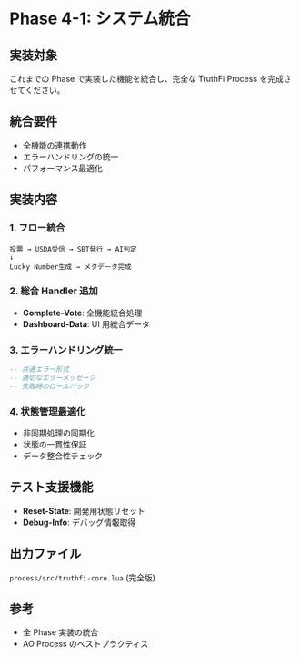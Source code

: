# Phase 4-1: システム統合

## 実装対象

これまでの Phase で実装した機能を統合し、完全な TruthFi Process を完成させてください。

## 統合要件

- 全機能の連携動作
- エラーハンドリングの統一
- パフォーマンス最適化

## 実装内容

### 1. フロー統合

```
投票 → USDA受信 → SBT発行 → AI判定
↓
Lucky Number生成 → メタデータ完成
```

### 2. 総合 Handler 追加

- **Complete-Vote**: 全機能統合処理
- **Dashboard-Data**: UI 用統合データ

### 3. エラーハンドリング統一

```lua
-- 共通エラー形式
-- 適切なエラーメッセージ
-- 失敗時のロールバック
```

### 4. 状態管理最適化

- 非同期処理の同期化
- 状態の一貫性保証
- データ整合性チェック

## テスト支援機能

- **Reset-State**: 開発用状態リセット
- **Debug-Info**: デバッグ情報取得

## 出力ファイル

`process/src/truthfi-core.lua` (完全版)

## 参考

- 全 Phase 実装の統合
- AO Process のベストプラクティス
